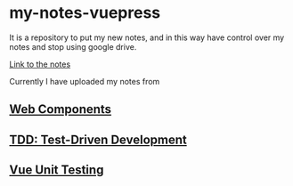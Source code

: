 # my-notes-vuepress

It is a repository to put my new notes, and in this way have control over my notes and stop using google drive.

[Link to the notes](https://my-notes.cherto.es/)

Currently I have uploaded my notes from

## [Web Components](https://my-notes.cherto.es/web-components/)
## [TDD: Test-Driven Development](https://my-notes.cherto.es/test-driven-development/)
## [Vue Unit Testing](https://my-notes.cherto.es/vue-unit-testing/)